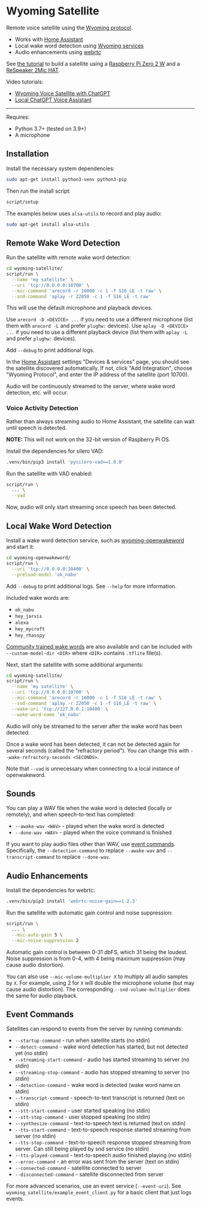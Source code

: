 # Wyoming Satellite

Remote voice satellite using the [Wyoming protocol](https://github.com/rhasspy/wyoming).

* Works with [Home Assistant](https://www.home-assistant.io/integrations/wyoming)
* Local wake word detection using [Wyoming services](https://github.com/rhasspy/wyoming#wyoming-projects)
* Audio enhancements using [webrtc](https://github.com/rhasspy/webrtc-noise-gain/)

See [the tutorial](docs/tutorial_2mic.md) to build a satellite using a [Raspberry Pi Zero 2 W](https://www.raspberrypi.com/products/raspberry-pi-zero-2-w/) and a [ReSpeaker 2Mic HAT](https://wiki.keyestudio.com/Ks0314_keyestudio_ReSpeaker_2-Mic_Pi_HAT_V1.0).

Video tutorials:

* [Wyoming Voice Satellite with ChatGPT](https://www.youtube.com/watch?v=eTKgc0YDCwE)
* [Local ChatGPT Voice Assistant](https://www.youtube.com/watch?v=pAKqKTkx5X4)

---

Requires:

* Python 3.7+ (tested on 3.9+)
* A microphone

## Installation

Install the necessary system dependencies:

``` sh
sudo apt-get install python3-venv python3-pip
```

Then run the install script:

``` sh
script/setup
```

The examples below uses `alsa-utils` to record and play audio:

``` sh
sudo apt-get install alsa-utils
```


## Remote Wake Word Detection

Run the satellite with remote wake word detection:

``` sh
cd wyoming-satellite/
script/run \
  --name 'my satellite' \
  --uri 'tcp://0.0.0.0:10700' \
  --mic-command 'arecord -r 16000 -c 1 -f S16_LE -t raw' \
  --snd-command 'aplay -r 22050 -c 1 -f S16_LE -t raw'
```

This will use the default microphone and playback devices.

Use `arecord -D <DEVICE> ...` if you need to use a different microphone (list them with `arecord -L` and prefer `plughw:` devices).
Use `aplay -D <DEVICE> ...` if you need to use a different playback device (list them with `aplay -L` and prefer `plughw:` devices).

Add `--debug` to print additional logs.

In the [Home Assistant](https://www.home-assistant.io/) settings "Devices & services" page, you should see the satellite discovered automatically. If not, click "Add Integration", choose "Wyoming Protocol", and enter the IP address of the satellite (port 10700).

Audio will be continuously streamed to the server, where wake word detection, etc. will occur.

### Voice Activity Detection

Rather than always streaming audio to Home Assistant, the satellite can wait until speech is detected.

**NOTE:** This will not work on the 32-bit version of Raspberry Pi OS.

Install the dependencies for silero VAD:

``` sh
.venv/bin/pip3 install 'pysilero-vad==1.0.0'
```

Run the satellite with VAD enabled:

``` sh
script/run \
  ... \
  --vad
```

Now, audio will only start streaming once speech has been detected.

## Local Wake Word Detection

Install a wake word detection service, such as [wyoming-openwakeword](https://github.com/rhasspy/wyoming-openwakeword/) and start it:

``` sh
cd wyoming-openwakeword/
script/run \
  --uri 'tcp://0.0.0.0:10400' \
  --preload-model 'ok_nabu'
```

Add `--debug` to print additional logs. See `--help` for more information.

Included wake words are:

* `ok_nabu`
* `hey_jarvis`
* `alexa`
* `hey_mycroft`
* `hey_rhasspy`

[Community trained wake words](https://github.com/fwartner/home-assistant-wakewords-collection) are also available and can be included with `--custom-model-dir <DIR>` where `<DIR>` contains `.tflite` file(s).

Next, start the satellite with some additional arguments:

``` sh
cd wyoming-satellite/
script/run \
  --name 'my satellite' \
  --uri 'tcp://0.0.0.0:10700' \
  --mic-command 'arecord -r 16000 -c 1 -f S16_LE -t raw' \
  --snd-command 'aplay -r 22050 -c 1 -f S16_LE -t raw' \
  --wake-uri 'tcp://127.0.0.1:10400' \
  --wake-word-name 'ok_nabu'
```

Audio will only be streamed to the server after the wake word has been detected.

Once a wake word has been detected, it can not be detected again for several seconds (called the "refractory period"). You can change this with `--wake-refractory-seconds <SECONDS>`.

Note that `--vad` is unnecessary when connecting to a local instance of openwakeword.

## Sounds

You can play a WAV file when the wake word is detected (locally or remotely), and when speech-to-text has completed:

* `--awake-wav <WAV>` - played when the wake word is detected
* `--done-wav <WAV>` - played when the voice command is finished

If you want to play audio files other than WAV, use [event commands](#event-commands). Specifically, the `--detection-command` to replace `--awake-wav` and `--transcript-command` to replace `--done-wav`.

## Audio Enhancements

Install the dependencies for webrtc:

``` sh
.venv/bin/pip3 install 'webrtc-noise-gain==1.2.3'
```

Run the satellite with automatic gain control and noise suppression:

``` sh
script/run \
  ... \
  --mic-auto-gain 5 \
  --mic-noise-suppression 2
```

Automatic gain control is between 0-31 dbFS, which 31 being the loudest.
Noise suppression is from 0-4, with 4 being maximum suppression (may cause audio distortion).

You can also use `--mic-volume-multiplier X` to multiply all audio samples by `X`. For example, using 2 for `X` will double the microphone volume (but may cause audio distortion). The corresponding `--snd-volume-multiplier` does the same for audio playback.

## Event Commands

Satellites can respond to events from the server by running commands:

* `--startup-command` - run when satellite starts (no stdin)
* `--detect-command` - wake word detection has started, but not detected yet (no stdin)
* `--streaming-start-command` - audio has started streaming to server (no stdin)
* `--streaming-stop-command` - audio has stopped streaming to server (no stdin)
* `--detection-command` - wake word is detected (wake word name on stdin)
* `--transcript-command` - speech-to-text transcript is returned (text on stdin)
* `--stt-start-command` - user started speaking (no stdin)
* `--stt-stop-command` - user stopped speaking (no stdin)
* `--synthesize-command` - text-to-speech text is returned (text on stdin)
* `--tts-start-command` - text-to-speech response started streaming from server (no stdin)
* `--tts-stop-command` - text-to-speech response stopped streaming from server. Can still being played by snd service (no stdin)
* `--tts-played-command` - text-to-speech audio finished playing (no stdin)
* `--error-command` - an error was sent from the server (text on stdin)
* `--connected-command` - satellite connected to server
* `--disconnected-command` - satellite disconnected from server

For more advanced scenarios, use an event service (`--event-uri`). See `wyoming_satellite/example_event_client.py` for a basic client that just logs events.
